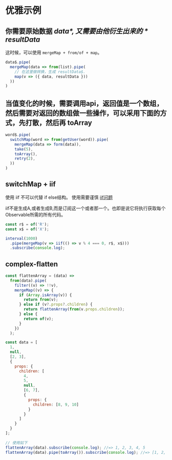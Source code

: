 # 优雅示例


## 你需要原始数据 *data$*,又需要由他衍生出来的 *resultData$*
这时候，可以使用 `mergeMap + from/of + map`。
```javascript
data$.pipe(
  mergeMap(data => from(list).pipe(
    // 在这里做转换，生成 resultData$.
    map(v => ({ data, resultData }))
  ))
)
```



## 当值变化的时候，需要调用api，返回值是一个数组，然后需要对返回的数组做一些操作，可以采用下面的方式，先打散，然后再 toArray 
```javascript
word$.pipe(
  switchMap(word => from(getUser(word)).pipe(
    mergeMap(data => form(data)),
    take(5),
    toArray(),
    retry(2),
  ))
)
```


## switchMap + iif 
使用 iif 不可以代替 if else结构。
使用需要谨慎 [iif问题](https://stackoom.com/question/3ezLv/RxJS-iif%E5%8F%82%E6%95%B0%E5%9C%A8%E4%B8%8D%E5%BA%94%E8%AF%A5%E8%A2%AB%E8%B0%83%E7%94%A8%E7%9A%84%E6%97%B6%E5%80%99%E8%A2%AB%E8%B0%83%E7%94%A8)

iif不是生成A,或者生成B,而是订阅这一个或者那一个。也即是说它将执行获取每个 Observable所需的所有代码。
```javascript
const r$ = of('R');
const x$ = of('X');

interval(1000)
  .pipe(mergeMap(v => iif(() => v % 4 === 0, r$, x$)))
  .subscribe(console.log);
```



## complex-flatten
```javascript
const flattenArray = (data) =>
  from(data).pipe(
    filter((v) => !!v),
    mergeMap((v) => {
      if (Array.isArray(v)) {
        return from(v);
      } else if (v?.props?.children) {
        return flattenArray(from(v.props.children));
      } else {
        return of(v);
      }
    })
  );

const data = [
  1,
  null,
  [2, 3],
  {
    props: {
      children: [
        4,
        5,
        null,
        [6, 7],
        {
          props: {
            children: [8, 9, 10]
          }
        }
      ]
    }
  }
];
  
// 使用如下
flattenArray(data).subscribe(console.log); //=> 1, 2, 3, 4, 5
flattenArray(data).pipe(toArray()).subscribe(console.log); //=> [1, 2, 3, 4, 5]
```